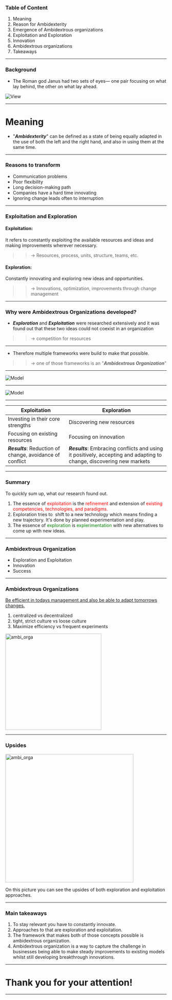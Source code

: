 <style type="text/css" rel="stylesheet">
* { color: ; 
    /background-image: url("Background.jpg");
    border-collapse: ;
}
</style>

### Table of Content
1. Meaning
1. Reason for Ambidexterity
1. Emergence of Ambidextrous organizations    
1. Exploitation and Exploration
1. Innovation
1. Ambidextrous organizations
1. Takeaways

---

### Background
* The Roman god Janus had two sets of eyes— one pair focusing on what lay behind, the other on what lay ahead. 

![View](AmbidextriousView2.0.JPG)

---
# Meaning
* &#34;***Ambidexterity***&#34; can be defined as a state of being equally adapted in the use of both the left and the right hand, and also in using them at the same time. 

---

### Reasons to transform 
* Communication problems
* Poor flexibility
* Long decision-making path
* Companies have a hard time innovating
* Ignoring change leads often to interruption

---

### Exploitation and Exploration 
#### Exploitation: 
It refers to constantly exploiting the available resources and ideas and making improvements wherever necessary. 
>> &rarr; Resources, process, units, structure, teams, etc.
#### Exploration: 
Constantly innovating and exploring new ideas and opportunities. 
 >> &rarr; Innovations, optimization, improvements through change management 
 
---

### Why were Ambidextrous Organizations developed?

- ***Exploration*** and ***Exploitation*** were researched extensively and it was found out that these two ideas could not coexist in an organization
>> &rarr; competition for resources
---

- Therefore multiple frameworks were build to make that possible.
>> &rarr; one of those frameworks is an "***Ambidextrous Organization***"

---

![Model](Exploreandexploit1.png)

---


![Model](Exploreandexploit.png)

---

Exploitation | Exploration 
---| --- |
Investing in their core strengths | Discovering new resources |
Focusing on existing resources| Focusing on innovation |
***Results***: Reduction of change, avoidance of conflict | ***Results***: Embracing conflicts and using it positively, accepting and adapting to change, discovering new markets  | 

---

### Summary
To quickly sum up, what our research found out.
1. The essence of <html> <body> <font color="red">exploitation </font> </body> </html> is the <html> <body> <font color="red">refinement </font> </body> </html> and extension of <html> <body> <font color="red">existing competencies, technologies, and paradigms. </font> </body> </html>
2. Exploration tries to  shift to a new technology which means finding a new trajectory. It's done by planned experimentation and play.
3. The essence of <html> <body> <font color="green">exploration </font> </body> </html>is <html> <body> <font color="green">explerimentation </font> </body> </html> with new alternatives to come up with new ideas.

---
### Ambidextrous Organization

- Exploration and Exploitation 
- Innovation
- Success

---

### Ambidextrous Organizations

[Be efficient in todays management and also be able to adapt tomorrows changes.](https://app.animaker.com/previewslides/WHFtBJYZHFcUj3qD)

1. centralized vs decentralized
2. tight, strict culture vs loose culture
3. Maximize efficiency vs frequent experiments

<html> <body> <img src="IMG_0318.jpg" alt="ambi_orga" height="300"> </body> </html>

---

### Upsides
<html> <body> <img src="IMG_0316.jpg" alt="ambi_orga" height="400"> </body> </html>

On this picture you can see the upsides of both exploration and exploitation approaches.

----
### Main takeaways

1. To stay relevant you have to constantly innovate. 
2. Approaches to that are exploration and exploitation. 
3. The framework that makes both of those concepts possible is ambidextrous organization.
4. Ambidextrous organization is a way to capture the challenge in businesses being able to make steady improvements to existing models whilst still developing breakthrough innovations.

---

# Thank you for your attention!

---
